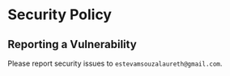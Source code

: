 # Security Policy

## Reporting a Vulnerability

Please report security issues to `estevamsouzalaureth@gmail.com`.